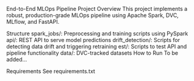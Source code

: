 End-to-End MLOps Pipeline
Project Overview
This project implements a robust, production-grade MLOps pipeline using Apache Spark, DVC, MLflow, and FastAPI.

Structure
spark_jobs/: Preprocessing and training scripts using PySpark
api/: REST API to serve model predictions
drift_detection/: Scripts for detecting data drift and triggering retraining
est/: Scripts to test API and pipeline functionality
data/: DVC-tracked datasets
How to Run
To be added...

Requirements
See requirements.txt
